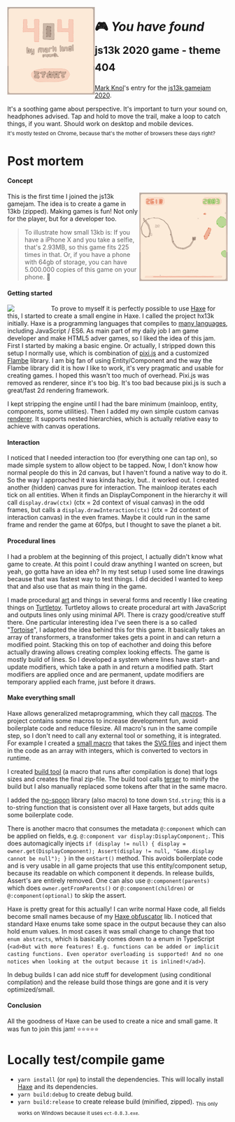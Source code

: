 <a href="https://games.stroep.nl/hx13k-2020"><img src="js13k-2020-markknol-splash.gif" width="200" align="left" /></a>
# 🎮 _You have found_ <sub>js13k 2020 game - theme 404<sub>

[Mark Knol](https://twitter.com/mknol)'s entry for the [js13k gamejam 2020](https://js13kgames.com/).

It's a soothing game about perspective. It's important to turn your sound on, headphones advised. 
Tap and hold to move the trail, make a loop to catch things, if you want.
Should work on desktop and mobile devices.  
<sub>It's mostly tested on Chrome, because that's the mother of browsers these days right?</sub>

# Post mortem

#### Concept
<a href="https://games.stroep.nl/hx13k-2020"><img src="js13k-2020-markknol-gameplay.gif" width="40%" align="right" /></a>

This is the first time I joined the js13k gamejam. The idea is to create a game in 13kb (zipped). Making games is fun! Not only for the player, but for a developer too. 

> To illustrate how small 13kb is: If you have a iPhone X and you take a selfie, that's 2.93MB, so this game fits 225 times in that. Or, if you have a phone with 64gb of storage, you can have 5.000.000 copies of this game on your phone. 🤯


#### Getting started

<img src="https://haxe.org/img/branding/haxe-logo-vertical-white-background.png" width="100" align="left" />

To prove to myself it is perfectly possible to use [Haxe](https://haxe.org) for this, I started to create a small engine in Haxe. I called the project hx13k initially. Haxe is a programming languages that compiles to [many languages](https://haxe.org/documentation/introduction/compiler-targets.html), including JavaScript / ES6. 
As main part of my daily job I am game developer and make HTML5 adver games, so I liked the idea of this jam.
First I started by making a basic engine. Or actually, I stripped down this setup I normally use, which is combination of [pixi.js](https://github.com/pixijs/pixi.js) and a customized [Flambe](https://github.com/aduros/flambe) library. 
I am big fan of using Entity/Component and the way the Flambe library did it is how I like to work, it's very pragmatic and usable for creating games. I hoped this wasn't too much of overhead.
Pixi.js was removed as renderer, since it's too big. It's too bad because pixi.js is such a great/fast 2d rendering framework.

I kept stripping the engine until I had the bare minimum (mainloop, entity, components, some utilities).
Then I added my own simple custom canvas [renderer](src/flambe/Renderer.hx). It supports nested hierarchies, which is actually relative easy to achieve with canvas operations.

#### Interaction

I noticed that I needed interaction too (for everything one can tap on), so made simple system to allow object to be tapped.
Now, I don't know how normal people do this in 2d canvas, but I haven't found a native way to do it. So the way I approached it was kinda hacky, but.. it worked out. 
I created another (hidden) canvas pure for interaction. The mainloop iterates each tick on all entities. 
When it finds an DisplayComponent in the hierarchy it will call `display.draw(ctx)` (ctx = 2d context of visual canvas) in the odd frames, but calls a `display.drawInteraction(ctx)` (ctx = 2d context of interaction canvas) in the even frames.
Maybe it could run in the same frame and render the game at 60fps, but I thought to save the planet a bit.

#### Procedural lines
I had a problem at the beginning of this project, I actually didn't know what game to create. 
At this point I could draw anything I wanted on screen, but yeah, go gotta have an idea eh? 
In my test setup I used some line drawings because that was fastest way to test things. I did decided I wanted to keep that and also use that as main thing in the game. 

I made procedural [art](https://www.curioos.com/markknol) and things in several forms and recently I like creating things on [Turtletoy](https://turtletoy.net/user/markknol). 
Turtletoy allows to create procedural art with JavaScript and outputs lines only using minimal API. There is crazy good/creative stuff there. 
One particular interesting idea I've seen there is a so called "[Tortoise](https://turtletoy.net/turtle/102cbd7c4d)", I adapted the idea behind this for this game. 
It basically takes an array of transformers, a transformer takes gets a point in and can return a modified point. Stacking this on top of eachother and doing this before actually drawing allows creating complex looking effects.
The game is mostly build of lines. So I developed a system where lines have start- and update modifiers, which take a path in and return a modified path. 
Start modifiers are applied once and are permanent, update modifiers are temporary applied each frame, just before it draws.

#### Make everything small

Haxe allows generalized metaprogramming, which they call [macros](https://haxe.org/manual/macro.html). The project contains some macros to increase development fun, avoid boilerplate code and reduce filesize. All macro's run in the same compile step, so I don't need to call any external tool or something, it is integrated. For example I created a [small macro](src/game/display/PathMacro.hx) that takes the [SVG files](./svg/) and inject them in the code as an array with integers, which is converted to vectors in runtime. 

I created [build tool](src/BuildTool.hx) (a macro that runs after compilation is done) that logs sizes and creates the final zip-file. The build tool calls [terser](https://www.npmjs.com/package/terser) to minify the build but I also manually replaced some tokens after that in the same macro.

I added the [no-spoon](https://github.com/back2dos/no-spoon/) library (also macro) to tone down `Std.string`; this is a to-string function that is consistent over all Haxe targets, but adds quite some boilerplate code.

There is another macro that consumes the metadata `@:component` which can be applied on fields, e.g. `@:component var display:DisplayComponent;`. This does automagically injects `if (display != null) { display = owner.get(DisplayComponent); Assert(display != null, "Game.display cannot be null"); }` in the `onStart()` method. This avoids boilerplate code and is very usable in all game projects that use this entity/component setup, because its readable on which component it depends. In release builds, Assert's are entirely removed. One can also use `@:component(parents)` which does `owner.getFromParents()` or `@:component(children)` or `@:component(optional)` to skip the assert.

Haxe is pretty great for this actually! I can write normal Haxe code, all fields become small names because of my [Haxe obfuscator](https://github.com/markknol/hxobfuscator) lib. 
I noticed that standard Haxe enums take some space in the output because they can also hold enum values. In most cases it was small change to change that too `enum abstracts`, which is basically comes down to a enum in TypeScript (`<ad>But with more features! E.g. functions can be added or implicit casting functions. Even operator overloading is supported! And no one notices when looking at the output because it is inlined!</ad>`).

In debug builds I can add nice stuff for development (using conditional compilation) and the release build those things are gone and it is very optimized/small.

#### Conclusion

All the goodness of Haxe can be used to create a nice and small game. It was fun to join this jam! ⭐⭐⭐⭐⭐

# Locally test/compile game 

 * `yarn install` (or `npm`) to install the dependencies. This will locally install [Haxe](https://haxe.org) and its dependencies.
 * `yarn build:debug` to create debug build.
 * `yarn build:release` to create release build (minified, zipped). <sub>This only works on Windows because it uses `ect-0.8.3.exe`.</sub>
